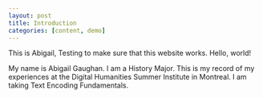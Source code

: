 ```yaml
---
layout: post
title: Introduction
categories: [content, demo]
---
```


This is Abigail, Testing to make sure that this website works. Hello, world!

My name is Abigail Gaughan. I am a History Major. This is my record of my experiences at the Digital Humanities Summer Institute in Montreal. I am taking Text Encoding Fundamentals.
